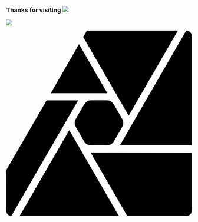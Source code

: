 ### Thanks for visiting <img src="https://img.shields.io/badge/-hhhh-#006600?style=flat&logo=4chan"/>
<img src="https://img.shields.io/badge/Python-3776AB?style=for-the-badge&logo=Python&logoColor=white">


<svg role="img" viewBox="0 0 24 24" xmlns="http://www.w3.org/2000/svg"><title>Affinity Photo</title><path d="M10.44 0l-.48.831 5.88 10.185L22.2 0zm12.84 0l-8.577 14.856H24V.711A.72.72 0 0023.28 0zM9.42 1.767L5.76 8.106h7.32zm1.563 7.257h-.018c-.36.005-.7.216-.879.523l-1.083 1.88-.008.014a1.052 1.052 0 000 1.02 16710.388 16710.388 0 001.093 1.894c.184.31.53.5.885.501.002 0 1.38.002 2.067-.001.36-.005.699-.205.878-.512.364-.631.731-1.261 1.093-1.894.176-.314.17-.703-.007-1.011l-.01-.015-1.078-1.87-.006-.009a1.053 1.053 0 00-.879-.52h-.012zM5.22 9.04L0 18.082v.39l.003 4.871a.72.72 0 00.662.655L9.3 9.04zm2.94 3.845L1.736 24h12.84zm2.757 2.906L15.657 24h7.623a.72.72 0 00.72-.72v-7.488Z"/></svg>


<!--
**Whalebee/Whalebee** is a ✨ _special_ ✨ repository because its `README.md` (this file) appears on your GitHub profile.

Here are some ideas to get you started:

- 🔭 I’m currently working on ...
- 🌱 I’m currently learning ...
- 👯 I’m looking to collaborate on ...
- 🤔 I’m looking for help with ...
- 💬 Ask me about ...
- 📫 How to reach me: ...
- 😄 Pronouns: ...
- ⚡ Fun fact: ...
-->
